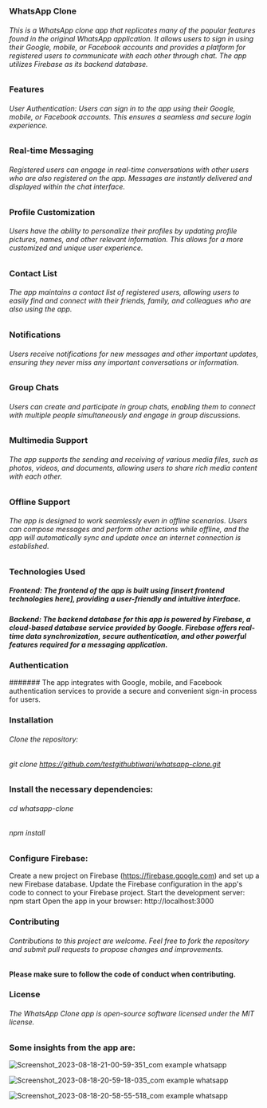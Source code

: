 ### WhatsApp Clone

###### This is a WhatsApp clone app that replicates many of the popular features found in the original WhatsApp application. It allows users to sign in using their Google, mobile, or Facebook accounts and provides a platform for registered users to communicate with each other through chat. The app utilizes Firebase as its backend database.

### Features
###### User Authentication: Users can sign in to the app using their Google, mobile, or Facebook accounts. This ensures a seamless and secure login experience.

### Real-time Messaging
###### Registered users can engage in real-time conversations with other users who are also registered on the app. Messages are instantly delivered and displayed within the chat interface.

### Profile Customization
###### Users have the ability to personalize their profiles by updating profile pictures, names, and other relevant information. This allows for a more customized and unique user experience.

### Contact List
###### The app maintains a contact list of registered users, allowing users to easily find and connect with their friends, family, and colleagues who are also using the app.

### Notifications
###### Users receive notifications for new messages and other important updates, ensuring they never miss any important conversations or information.

### Group Chats
###### Users can create and participate in group chats, enabling them to connect with multiple people simultaneously and engage in group discussions.

### Multimedia Support
###### The app supports the sending and receiving of various media files, such as photos, videos, and documents, allowing users to share rich media content with each other.

### Offline Support
###### The app is designed to work seamlessly even in offline scenarios. Users can compose messages and perform other actions while offline, and the app will automatically sync and update once an internet connection is established.

### Technologies Used
##### Frontend: The frontend of the app is built using [insert frontend technologies here], providing a user-friendly and intuitive interface.

##### Backend: The backend database for this app is powered by Firebase, a cloud-based database service provided by Google. Firebase offers real-time data synchronization, secure authentication, and other powerful features required for a messaging application.

### Authentication
####### The app integrates with Google, mobile, and Facebook authentication services to provide a secure and convenient sign-in process for users.

### Installation
###### Clone the repository:
###### git clone https://github.com/testgithubtiwari/whatsapp-clone.git

### Install the necessary dependencies:
###### cd whatsapp-clone
###### npm install

### Configure Firebase:

Create a new project on Firebase (https://firebase.google.com) and set up a new Firebase database.
Update the Firebase configuration in the app's code to connect to your Firebase project.
Start the development server:
npm start
Open the app in your browser:
http://localhost:3000
### Contributing
###### Contributions to this project are welcome. Feel free to fork the repository and submit pull requests to propose changes and improvements.

#### Please make sure to follow the code of conduct when contributing.

### License
###### The WhatsApp Clone app is open-source software licensed under the MIT license.

### Some insights from the app are:

![Screenshot_2023-08-18-21-00-59-351_com example whatsapp](https://github.com/testgithubtiwari/Whatsapp/assets/111584498/9af6df0f-cb8b-4c40-8711-bc3e1682ada5)

![Screenshot_2023-08-18-20-59-18-035_com example whatsapp](https://github.com/testgithubtiwari/Whatsapp/assets/111584498/a4b7e237-efbb-4602-9ddf-7a08bb55f8b2)


![Screenshot_2023-08-18-20-58-55-518_com example whatsapp](https://github.com/testgithubtiwari/Whatsapp/assets/111584498/68cd90ce-eecb-4d03-8b6b-9be3d93d050a)




